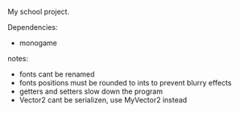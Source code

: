 My school project.

Dependencies:
- monogame

notes:
- fonts cant be renamed
- fonts positions must be rounded to ints to prevent blurry effects
- getters and setters slow down the program
- Vector2 cant be serializen, use MyVector2 instead

